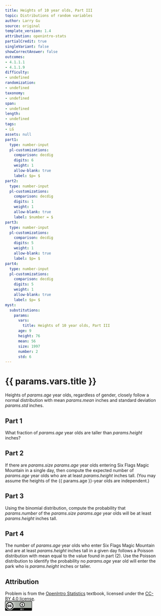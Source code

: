 ```yaml
---
title: Heights of 10 year olds, Part III
topic: Distributions of random variables
author: Larry Gu
source: original
template_version: 1.4
attribution: openintro-stats
partialCredit: true
singleVariant: false
showCorrectAnswer: false
outcomes:
- 4.1.1.1
- 4.1.1.9
difficulty:
- undefined
randomization:
- undefined
taxonomy:
- undefined
span:
- undefined
length:
- undefined
tags:
- LG
assets: null
part1:
  type: number-input
  pl-customizations:
    comparison: decdig
    digits: 6
    weight: 1
    allow-blank: true
    label: $p= $
part2:
  type: number-input
  pl-customizations:
    comparison: decdig
    digits: 1
    weight: 1
    allow-blank: true
    label: $number = $
part3:
  type: number-input
  pl-customizations:
    comparison: decdig
    digits: 5
    weight: 1
    allow-blank: true
    label: $p= $
part4:
  type: number-input
  pl-customizations:
    comparison: decdig
    digits: 5
    weight: 1
    allow-blank: true
    label: $p= $
myst:
  substitutions:
    params:
      vars:
        title: Heights of 10 year olds, Part III
      age: 9
      height: 76
      mean: 56
      size: 1997
      number: 2
      std: 6
---
```

# {{ params.vars.title }}
Heights of ${{ params.age }}$ year olds, regardless of gender, closely follow a normal distribution with mean ${{ params.mean }}$ inches and standard deviation ${{ params.std }}$ inches.

## Part 1

What fraction of ${{ params.age }}$ year olds are taller than ${{ params.height }}$ inches?

## Part 2

If there are ${{ params.size }}$ ${{ params.age }}$ year olds entering Six Flags Magic Mountain in a single day, then compute the expected number of ${{ params.age }}$ year olds who are at least ${{ params.height }}$ inches tall. (You may assume the heights of the {{ params.age }}-year olds are independent.)

## Part 3

Using the binomial distribution, compute the probability that ${{ params.number }}$ of the ${{ params.size }}$ ${{ params.age }}$ year olds will be at least ${{ params.height }}$ inches tall.

## Part 4

The number of ${{ params.age }}$ year olds who enter Six Flags Magic Mountain and are at least ${{ params.height}}$ inches tall in a given day follows a Poisson distribution with mean equal to the value found in part (2). Use the Poisson distribution to identify the probability no ${{ params.age }}$ year old will enter the park who is ${{ params.height }}$ inches or taller.

## Attribution

Problem is from the [OpenIntro Statistics](https://openintro.org/book/os/) textbook, licensed under the [CC-BY 4.0 license](https://creativecommons.org/licenses/by/4.0/).<br>![Image representing the Creative Commons 4.0 BY license.](https://raw.githubusercontent.com/firasm/bits/master/by.png)
